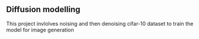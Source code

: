 ## Diffusion  modelling

This project invlolves noising and then denoising cifar-10 dataset to train the model for image generation
